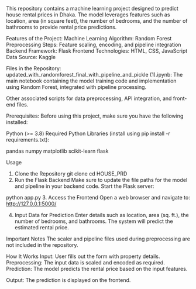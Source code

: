 
This repository contains a machine learning project designed to predict house rental prices in Dhaka. The model leverages features such as location, area (in square feet), the number of bedrooms, and
the number of bathrooms to provide rental price predictions.

Features of the Project:
Machine Learning Algorithm: Random Forest
Preprocessing Steps: Feature scaling, encoding, and pipeline integration
Backend Framework: Flask
Frontend Technologies: HTML, CSS, JavaScript
Data Source: Kaggle

Files in the Repository:
updated_with_randomforest_final_with_pipeline_and_pickle (1).ipynb:
The main notebook containing the model training code and implementation using Random Forest, integrated with pipeline processing.

Other associated scripts for data preprocessing, API integration, and front-end files.

Prerequisites:
Before using this project, make sure you have the following installed:

Python (>= 3.8)
Required Python Libraries (install using pip install -r requirements.txt):

pandas
numpy
matplotlib
scikit-learn
flask


Usage
1. Clone the Repository
git clone 
cd HOUSE_PRD
2. Run the Flask Backend
Make sure to update the file paths for the model and pipeline in your backend code. Start the Flask server:



python app.py
3. Access the Frontend
Open a web browser and navigate to:
http://127.0.0.1:5000/

4. Input Data for Prediction
Enter details such as location, area (sq. ft.), the number of bedrooms, and bathrooms.
The system will predict the estimated rental price.

Important Notes
The scaler and pipeline files used during preprocessing are not included in the repository.

How It Works
Input: User fills out the form with property details.
Preprocessing: The input data is scaled and encoded as required.
Prediction: The model predicts the rental price based on the input features.

Output: The prediction is displayed on the frontend.
